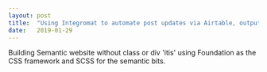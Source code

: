 ```yaml
---
layout: post
title:  "Using Integromat to automate post updates via Airtable, outputting to Medium, Website, Twitter, etc."
date:   2019-01-29
---
```

Building Semantic website without class or div 'itis' using Foundation as the CSS framework and SCSS for the semantic bits.